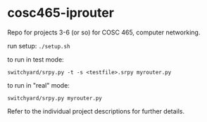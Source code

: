 cosc465-iprouter
================

Repo for projects 3-6 (or so) for COSC 465, computer networking.

run setup: `./setup.sh`

to run in test mode:

    switchyard/srpy.py -t -s <testfile>.srpy myrouter.py

to run in "real" mode:

    switchyard/srpy.py myrouter.py

Refer to the individual project descriptions for further details.

